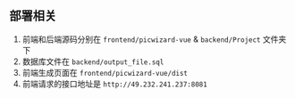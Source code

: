 ## 部署相关
1. 前端和后端源码分别在 `frontend/picwizard-vue` & `backend/Project` 文件夹下
2. 数据库文件在 `backend/output_file.sql`
3. 前端生成页面在 `frontend/picwizard-vue/dist`
4. 前端请求的接口地址是 `http://49.232.241.237:8081` 